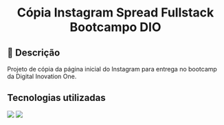 <h1 align="center">Cópia Instagram Spread Fullstack Bootcampo DIO</h1>

## :memo: Descrição
Projeto de cópia da página inicial do Instagram para entrega no bootcamp da Digital Inovation One.

## Tecnologias utilizadas
<img src="https://img.shields.io/badge/HTML5-E34F26?style=for-the-badge&logo=html5&logoColor=white"> <img src="https://img.shields.io/badge/CSS3-1572B6?style=for-the-badge&logo=css3&logoColor=white">
